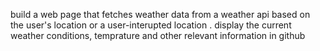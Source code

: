 build a web page that fetches weather data from a weather api based on the user's location or a user-interupted location . display the current weather conditions, temprature and other relevant information in github
